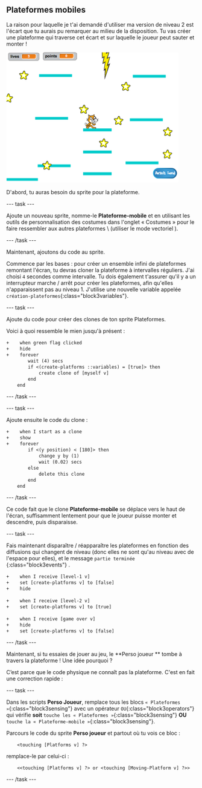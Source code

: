 ## Plateformes mobiles

La raison pour laquelle je t'ai demandé d'utiliser ma version de niveau 2 est l'écart que tu aurais pu remarquer au milieu de la disposition. Tu vas créer une plateforme qui traverse cet écart et sur laquelle le joueur peut sauter et monter !

![Un autre niveau avec différentes plateformes](images/movingPlatforms.png)

D'abord, tu auras besoin du sprite pour la plateforme.

\--- task \---

Ajoute un nouveau sprite, nomme-le **Plateforme-mobile** et en utilisant les outils de personnalisation des costumes dans l'onglet « Costumes » pour le faire ressembler aux autres plateformes \ (utiliser le mode vectoriel \).

\--- /task \---

Maintenant, ajoutons du code au sprite.

Commence par les bases : pour créer un ensemble infini de plateformes remontant l'écran, tu devras cloner la plateforme à intervalles réguliers. J'ai choisi `4` secondes comme intervalle. Tu dois également t'assurer qu'il y a un interrupteur marche / arrêt pour créer les plateformes, afin qu'elles n'apparaissent pas au niveau 1. J'utilise une nouvelle variable appelée `création-plateformes`{:class="block3variables"}.

\--- task \---

Ajoute du code pour créer des clones de ton sprite Plateformes.

Voici à quoi ressemble le mien jusqu'à présent :

```blocks3
+    when green flag clicked
+    hide
+    forever
        wait (4) secs
        if <(create-platforms ::variables) = [true]> then
            create clone of [myself v]
        end
    end
```

\--- /task \---

\--- task \---

Ajoute ensuite le code du clone :

```blocks3
+    when I start as a clone
+    show
+    forever
        if <(y position) < [180]> then
            change y by (1)
            wait (0.02) secs
        else
            delete this clone
        end
    end
```

\--- /task \---

Ce code fait que le clone **Plateforme-mobile** se déplace vers le haut de l'écran, suffisamment lentement pour que le joueur puisse monter et descendre, puis disparaisse.

\--- task \---

Fais maintenant disparaître / réapparaître les plateformes en fonction des diffusions qui changent de niveau (donc elles ne sont qu'au niveau avec de l'espace pour elles), et le message `partie terminée` {:class="block3events"} .

```blocks3
+    when I receive [level-1 v]
+    set [create-platforms v] to [false]
+    hide

+    when I receive [level-2 v]
+    set [create-platforms v] to [true]

+    when I receive [game over v]
+    hide
+    set [create-platforms v] to [false]
```

\--- /task \---

Maintenant, si tu essaies de jouer au jeu, le **Perso joueur ** tombe à travers la plateforme ! Une idée pourquoi ?

C’est parce que le code physique ne connaît pas la plateforme. C'est en fait une correction rapide :

\--- task \---

Dans les scripts **Perso Joueur**, remplace tous les blocs `« Plateformes »`{:class="block3sensing"} avec un opérateur `OU`{:class="block3operators"} qui vérifie **soit** `touche les « Plateformes »`{:class="block3sensing"} **OU** `touche la « Plateforme-mobile »`{:class="block3sensing"}.

Parcours le code du sprite **Perso joueur** et partout où tu vois ce bloc :

```blocks3
    <touching [Platforms v] ?>
```

remplace-le par celui-ci :

```blocks3
    <<touching [Platforms v] ?> or <touching [Moving-Platform v] ?>>
```

\--- /task \---